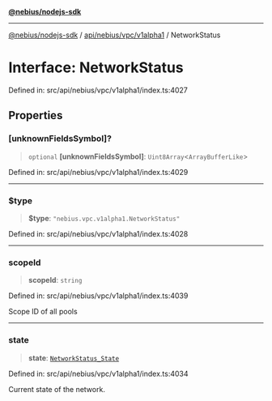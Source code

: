 [**@nebius/nodejs-sdk**](../../../../../README.md)

---

[@nebius/nodejs-sdk](../../../../../README.md) / [api/nebius/vpc/v1alpha1](../README.md) / NetworkStatus

# Interface: NetworkStatus

Defined in: src/api/nebius/vpc/v1alpha1/index.ts:4027

## Properties

### \[unknownFieldsSymbol\]?

> `optional` **\[unknownFieldsSymbol\]**: `Uint8Array`\<`ArrayBufferLike`\>

Defined in: src/api/nebius/vpc/v1alpha1/index.ts:4029

---

### $type

> **$type**: `"nebius.vpc.v1alpha1.NetworkStatus"`

Defined in: src/api/nebius/vpc/v1alpha1/index.ts:4028

---

### scopeId

> **scopeId**: `string`

Defined in: src/api/nebius/vpc/v1alpha1/index.ts:4039

Scope ID of all pools

---

### state

> **state**: [`NetworkStatus_State`](../type-aliases/NetworkStatus_State.md)

Defined in: src/api/nebius/vpc/v1alpha1/index.ts:4034

Current state of the network.
